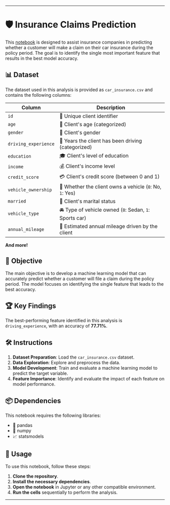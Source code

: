 
---

# 🛡️ Insurance Claims Prediction

This [notebook](https://github.com/victorlcastro-dsa/PBL_DataCamp/blob/3088ae3e5a1d3a68a0d82164620f72b47275f235/workspaces/modeling_car_insurance_claim_outcomes/workspace/notebook.ipynb) is designed to assist insurance companies in predicting whether a customer will make a claim on their car insurance during the policy period. The goal is to identify the single most important feature that results in the best model accuracy.

## 📊 Dataset

The dataset used in this analysis is provided as `car_insurance.csv` and contains the following columns:

| Column             | Description                                                                                            |
|--------------------|--------------------------------------------------------------------------------------------------------|
| `id`               | 🔢 Unique client identifier                                                                            |
| `age`              | 🎂 Client's age (categorized)                                                                          |
| `gender`           | 🚻 Client's gender                                                                                     |
| `driving_experience` | 🚗 Years the client has been driving (categorized)                                                   |
| `education`        | 🎓 Client's level of education                                                                         |
| `income`           | 💰 Client's income level                                                                               |
| `credit_score`     | 💳 Client's credit score (between 0 and 1)                                                             |
| `vehicle_ownership` | 🚙 Whether the client owns a vehicle (`0`: No, `1`: Yes)                                              |
| `married`          | 💍 Client's marital status                                                                             |
| `vehicle_type`     | 🚘 Type of vehicle owned (`0`: Sedan, `1`: Sports car)                                                 |
| `annual_mileage`   | 📏 Estimated annual mileage driven by the client                                                       |

**And more!**

## 🎯 Objective

The main objective is to develop a machine learning model that can accurately predict whether a customer will file a claim during the policy period. The model focuses on identifying the single feature that leads to the best accuracy.

## 🏆 Key Findings

The best-performing feature identified in this analysis is `driving_experience`, with an accuracy of **77.71%**.

## 🛠️ Instructions

1. **Dataset Preparation**: Load the `car_insurance.csv` dataset.
2. **Data Exploration**: Explore and preprocess the data.
3. **Model Development**: Train and evaluate a machine learning model to predict the target variable.
4. **Feature Importance**: Identify and evaluate the impact of each feature on model performance.

## 📦 Dependencies

This notebook requires the following libraries:

- 🐼 pandas
- 🧮 numpy
- 📈 statsmodels

## 🚀 Usage

To use this notebook, follow these steps:

1. **Clone the repository**.
2. **Install the necessary dependencies**.
3. **Open the notebook** in Jupyter or any other compatible environment.
4. **Run the cells** sequentially to perform the analysis.

---